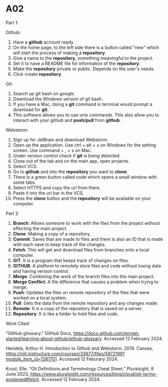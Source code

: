 # A02

Part 1:

Github:
1. Have a __github__ account ready.
2. On the home page, to the left side there is a button called "new" which will start the process of making a __repository__.
3. Give a name to the __repository__, something meaningful to the project.
4. Set it to have a README file for information of the __repository__.
5. Make the __repository__ private or public. Depends on the user's needs.
6. Click create __repository__.

Git:
1. Search up git bash on google.
2. Download the Windows version of git bash.
3. If you have a Mac, doing a __git__ command in terminal would prompt a download for __git__.
4. This software allows you to use unix commands. This also allow you to interact with your github and __push/pull__ from __github__.

Webstorm:
1. Sign up for JetBrain and download Webstorm.
2. Open up the application. Use ctrl + alt + s on Windows for the setting screen. Use command + , + s on Mac.
3. Under version control check if __git__ is being detected.
4. Close out of the tab and on the main app, open projects.
5. Select VCS.
6. Go to __github__ and into the __repository__ you want to __clone__.
7. There is a green button called code which opens a small window with some tabs.
8. Select HTTPS and copy the url from there.
9. Paste it into the url bar in the VCS.
10. Press the __clone__ button and the __repository__ will be available on your computer.

Part 2:

1. __Branch__: Allows someone to work with the files from the project without effecting the main project.
2. __Clone__: Making a copy of a repository.
3. __Commit__: Saves that are made to files and there is also an ID that is made with each save to keep track of the changes.
4. __Fetch__: This will get and download files from branches onto a local computer.
5. __GIT__: It is a program that keeps track of changes on files.
6. __GITHUB__: A platform to remotely store files and code without losing data and having version control.
7. __Merge__: Combining the work of the branch files into the main project.
8. __Merge__ __Conflict__: A file difference that causes a problem when trying to merge.
9. __Push__: Updates the files on remote repository of the files that were worked on a local system.
10. __Pull__: Gets the data from the remote repository and any changes made.
11. __Remote__: It is a copy of the repository that is saved on a server.
12. __Repository__: It is like a folder to hold files and code.


Work Cited:

“GitHub glossary.” GitHub Docs, https://docs.github.com/en/get-started/learning-about-github/github-glossary. Accessed 12 February 2024.

Hendela, Arthur H. Introduction to Github and Webstorm. 2019. Canvas, https://njit.instructure.com/courses/33677/files/5972199?module_item_id=1281701. Accessed 12 Feburary 2024.

Krout, Elle. “Git Definitions and Terminology Cheat Sheet.” Pluralsight, 8 June 2023, https://www.pluralsight.com/resources/blog/cloud/git-terms-explained#fetch. Accessed 12 February 2024.

